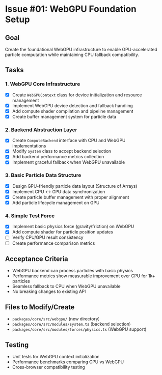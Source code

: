 # Issue #01: WebGPU Foundation Setup

## Goal
Create the foundational WebGPU infrastructure to enable GPU-accelerated particle computation while maintaining CPU fallback compatibility.

## Tasks

### 1. WebGPU Core Infrastructure
- [x] Create `WebGPUContext` class for device initialization and resource management
- [x] Implement WebGPU device detection and fallback handling
- [x] Add compute shader compilation and pipeline management
- [x] Create buffer management system for particle data

### 2. Backend Abstraction Layer
- [x] Create `ComputeBackend` interface with CPU and WebGPU implementations
- [x] Modify `System` class to accept backend selection
- [x] Add backend performance metrics collection
- [x] Implement graceful fallback when WebGPU unavailable

### 3. Basic Particle Data Structure
- [x] Design GPU-friendly particle data layout (Structure of Arrays)
- [x] Implement CPU ↔ GPU data synchronization
- [x] Create particle buffer management with proper alignment
- [x] Add particle lifecycle management on GPU

### 4. Simple Test Force
- [x] Implement basic physics force (gravity/friction) on WebGPU
- [x] Add compute shader for particle position updates
- [ ] Verify CPU/GPU result consistency
- [ ] Create performance comparison metrics

## Acceptance Criteria
- WebGPU backend can process particles with basic physics
- Performance metrics show measurable improvement over CPU for 1k+ particles
- Seamless fallback to CPU when WebGPU unavailable
- No breaking changes to existing API

## Files to Modify/Create
- `packages/core/src/webgpu/` (new directory)
- `packages/core/src/modules/system.ts` (backend selection)
- `packages/core/src/modules/forces/physics.ts` (WebGPU support)

## Testing
- Unit tests for WebGPU context initialization
- Performance benchmarks comparing CPU vs WebGPU
- Cross-browser compatibility testing